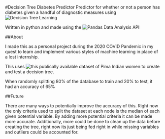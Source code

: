 #Decision Tree Diabetes Predictor
Predictor for whether or not a person has diabetes given a handful of diagnostic measures using ![Decision Tree Learning ](https://en.wikipedia.org/wiki/Decision_tree_learning)

Written in python and made using the ![Pandas Data Analysis API](https://pandas.pydata.org/)

##About

I made this as a personal project during the 2020 COVID Pandemic in my quest to learn and implement various styles of machine learning in place of a lost internship.

This uses ![this publically available dataset of Pima Indian women](https://www.kaggle.com/uciml/pima-indians-diabetes-database) to create and test a decision tree.

When randomly splitting 80% of the database to train and 20% to test, it had an accuracy of 65%

##Future

There are many ways to potentially improve the accuracy of this.
Right now the only criteria used to split the dataset at each node is the median of each given potential variable.
By adding more potential criteria it can be made more accurate. 
Additionally, more could be done to clean up the data before creating the tree, right now its just being fed right in while missing variables and outliers could be accounted for.
